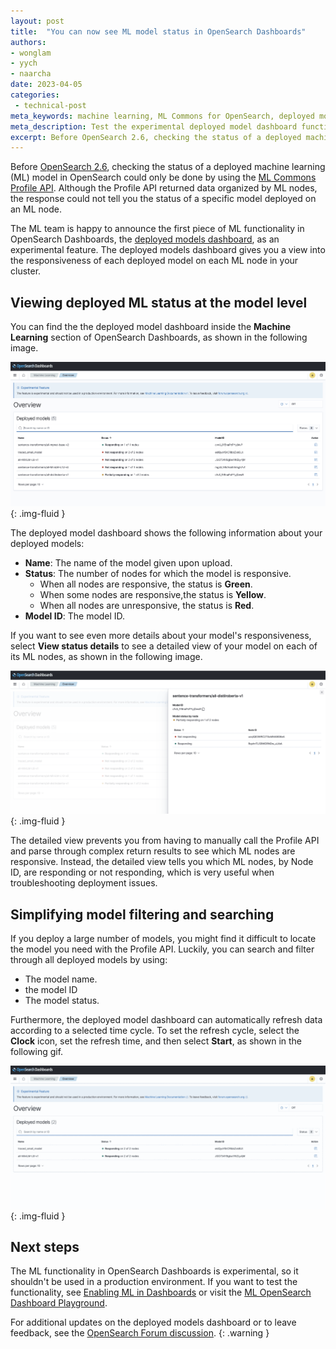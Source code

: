 ```yaml
---
layout: post
title:  "You can now see ML model status in OpenSearch Dashboards"
authors:
- wonglam
- yych
- naarcha
date: 2023-04-05
categories:
 - technical-post
meta_keywords: machine learning, ML Commons for OpenSearch, deployed models dashboard
meta_description: Test the experimental deployed model dashboard functionality of OpenSearch Dashboards to view the responsiveness of ML nodes in your cluster.
excerpt: Before OpenSearch 2.6, checking the status of a deployed machine learning (ML) model in OpenSearch could only be done by using the ML Commons Profile API. Although the Profile API returned data organized by ML nodes, it could not tell you the status of a specific model deployed on that node. 
---
```


Before [OpenSearch 2.6](https://opensearch.org/blog/introducing-opensearch-2-6/), checking the status of a deployed machine learning (ML) model in OpenSearch could only be done by using the [ML Commons Profile API](https://opensearch.org/docs/latest/ml-commons-plugin/api/#profile). Although the Profile API returned data organized by ML nodes, the response could not tell you the status of a specific model deployed on an ML node. 

The ML team is happy to announce the first piece of ML functionality in OpenSearch Dashboards, the [deployed models dashboard](https://opensearch.org/docs/latest/ml-commons-plugin/ml-dashboard/#deployed-models-dashboard), as an experimental feature. The deployed models dashboard gives you a view into the responsiveness of each deployed model on each ML node in your cluster.

## Viewing deployed ML status at the model level

You can find the the deployed model dashboard inside the **Machine Learning** section of OpenSearch Dashboards, as shown in the following image.

<img src="/assets/media/blog-images/2023-04-05-ml-deployment-status/ml-deployed-model-dashboard.png" alt="ML deployed model dashboard"/>{: .img-fluid }


The deployed model dashboard shows the following information about your deployed models:

- **Name**: The name of the model given upon upload.
- **Status**: The number of nodes for which the model is responsive. 
   - When all nodes are responsive, the status is **Green**.
   - When some nodes are responsive,the status is **Yellow**.
   - When all nodes are unresponsive, the status is **Red**.
- **Model ID**: The model ID.

If you want to see even more details about your model's responsiveness, select **View status details** to see a detailed view of your model on each of its ML nodes, as shown in the following image.

<img src="/assets/media/blog-images/2023-04-05-ml-deployment-status/ml-model-status.png" alt="See the responsiveness of each ML node your model is deployed on"/>{: .img-fluid }

The detailed view prevents you from having to manually call the Profile API and parse through complex return results to see which ML nodes are responsive. Instead, the detailed view tells you which ML nodes, by Node ID, are responding or not responding, which is very useful when troubleshooting deployment issues.


## Simplifying model filtering and searching

If you deploy a large number of models, you might find it difficult to locate the model you need with the Profile API. Luckily, you can search and filter through all deployed models by using:

- The model name.
- the model ID
- The model status.

Furthermore, the deployed model dashboard can automatically refresh data according to a selected time cycle. To set the refresh cycle, select the **Clock** icon, set the refresh time, and then select **Start**, as shown in the following gif.

<img src="/assets/media/blog-images/2023-04-05-ml-deployment-status/ml-model-search.gif" alt="Search and filter through deployed models"/>{: .img-fluid }

## Next steps


The ML functionality in OpenSearch Dashboards is experimental, so it shouldn't be used in a production environment. If you want to test the functionality, see [Enabling ML in Dashboards](https://opensearch.org/docs/latest/ml-commons-plugin/ml-dashboard/#enabling-ml-in-dashboards) or visit the [ML OpenSearch Dashboard Playground](https://ml.playground.opensearch.org/app/ml-commons-dashboards/overview).

For additional updates on the deployed models dashboard or to leave feedback, see the [OpenSearch Forum discussion](https://forum.opensearch.org/t/feedback-ml-commons-ml-model-health-dashboard-for-admins-experimental-release/12494).
{: .warning }






